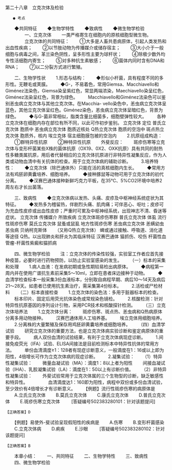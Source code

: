 第二十八章　立克次体及检验
 
 	　　● 考点
　　◆共同特征
　　◆生物学特性
　　◆致病性
　　◆微生物学检验
　　
　　一、立克次体
　　一类严格寄生在细胞内的原核细胞型微生物。
　　 
　　立克次体的共同特征：
　　①大多是人畜共患病原体，引起人类发热和出血性疾病；
　　②以节肢动物为传播媒介或储存宿主；
　　③大小介于一般细胞与病毒之间，革兰染色阴性，呈多形性主要为球杆状；
　　④除极少数外均专性活细胞内寄生；
　　⑤对多种抗生素敏感；
　　⑥菌体内同时含有DNA和RNA；
　　⑦以二分裂方式进行繁殖。

　　二、生物学性状
　　1.形态与结构：
　　◆形似小杆菌，具有程度不同的多形性。无鞭毛或荚膜。
　　◆G-，不易着色，常用Giemsa、Macchiavello和Giménez法染色，Giemsa染呈紫红色，常显两端浓染，Maechiavello染呈红色，Giménez法染呈红色，背景为绿色。
　　Macchiavello和Giménez法染色可以鉴别恙虫病立克次体与其他立克次体。在Macchia- vello染色中，恙虫病立克次体呈蓝色，其他立克次体呈红色。Giménez染色，恙虫病立克次体呈暗红色，背景为绿色。
　　◆与G-菌非常相似，脂类含量比细菌多，细胞壁弹性较大。
　　各种立克次体在细胞内存在部位有所不同，以此可作初步鉴别。
立克次体	定位
普氏立克次体	胞质中
恙虫病立克次体	胞质近核处
Q热立克次体	胞质的空泡中
斑点热立克次体	胞质外，核内
埃立克体	宿主细胞膜包被的空泡内
　　2.抗原组成构造：
　　①群特异性抗原
　　②种特异性抗原
　　外斐反应：
　　斑疹伤寒等立克次体与变形杆菌某些X株的菌体抗原（OX19、0X2、OXK抗原）具有共同的耐热性多糖类属抗原，用后者代替相应的立克次体抗原进行非特异性凝集反应，作为人类或动物血清中有关抗体的检查。用于立克次体病的辅助诊断。
　　3.培养特性：
　　◆立克次体（除巴通体外）只能在活的真核细胞内生长。
　　◆常用方法有鸡胚卵黄囊培养、细胞培养。
　　◆接种豚鼠等动物可用于立克次体的初代分离。
　　◆汉赛巴通体接种新鲜巧克力平板，在35℃、5%CO2环境中培养2周左右才长出菌落。

　　三、致病性
　　◆立克次体病以发热、头痛、皮疹及中枢神经系统症状为其特征。
　　◆发热多为稽留热，伴剧烈头痛、肌肉痛；可伴恶心、呕吐；皮疹可为充血性皮疹或出血性皮疹；严重时可累及中枢神经系统，出现神志不清、昏迷等症状。
立克次体	传播媒介	所致疾病
立克次体斑疹伤寒群	普氏立克次体	体虱	流行性斑疹伤寒
	莫氏立克次体	鼠蚤或鼠虱	地方性斑疹伤寒
恙虫病立克次体	恙螨幼虫	恙虫病
贝纳柯克斯体
　　（又称Q热立克次体）	蜱或通过接触、呼吸道、消化道等途径	Q热。以出现肺炎和肝炎为其临床特征
汉赛巴通体	猫抓伤、咬伤	杆菌性血管瘤-杆菌性紫癜和猫抓病

　　四、微生物学检验
　　注：立克次体的传染性较强，实验室工作者应首先接种疫苗，必要时进行药物预防，以防止实验室感染的发生。
　　（一）标本的采集和处理
　　1.病人血液：在发病初期或急性期较易检出病原体。
　　◆病程第一周内并在使用广谱抗生素前采集5～10ml，立即在患者床边接种于动物。
　　◆血清学检查标本一般采集3份血液标本，分别取自病程早期、病后10～14天及病后21～28天。如患者已使用抗生素治疗，需采集第4份标本。
　　2.活检或尸检材料
　　（二）标本直接检查
　　1.立克次体的染色法：多用于脏器标本的检查。
　　标本印片、固定后用荧光抗体染色或常规染色镜检。
　　2.核酸检测：针对特异性抗原基因的序列设计引物，采用PCR技术和核酸探针检测。
　　（三）立克次体培养法
　　1.立克次体分离：
　　斑疹伤寒、斑点热、恙虫病和Q热病原体分离多用动物接种。
　　汉赛巴通体用人工培养基。
　　埃立克体用细胞培养。
　　2.分离株的大量繁殖及保存用鸡胚卵黄囊培养或细胞培养。
　　（四）血清学试验
　　研究立克次体的重要方法，也是立克次体病实验诊断和鉴定病原体的重要手段。
　　病人双份血清的试验结果，有利于立克次体病现症诊断。
　　1.间接免疫荧光（IFA）试验、ELISA间接法是目前检测标本中特异性抗体的常用方法。
　　单份血清滴度≥1：128者有现症诊断意义，一般滴度在1：16或以上即为阳性，4倍增长可作为立克次体病的现症诊断。
　　2.凝集试验：
　　（1）特异性凝集试验：
　　微量血凝试验（MA）：滴度1：8以上者为阳性
　　间接血凝试验（IHA）、乳胶凝集试验（LA）：滴度在1：50以上有诊断价值。
　　（2）非特异性凝集试验：
　　外斐试验常用于立克次体属的三个生物型的诊断，缺乏敏感性和特异性。
　　 
　　血清滴度达1：160即为阳性，病程中双份或多份血清试验，至少效价有4倍增长才有诊断意义。
　　【例题】流行性斑疹伤寒的病原体是
　　A.立氏立克次体
　　B.莫氏立克次体
　　C.康氏立克次体
　　D.普氏立克次体
　　E.斑疹伤寒立克次体
　　 [答疑编号502383280101：针对该题提问]
	 
 	 
	【正确答案】D

	

　　【例题】易使外-斐试验呈现假阳性的疾病是
　　A.伤寒
　　B.变形杆菌感染
　　C.立克次体病
　　D.痢疾
　　E.沙眼
　　 [答疑编号502383280102：针对该题提问]
	 
 	 
	【正确答案】B

	

　　本章小结：
　　一、共同特征
　　二、生物学特性
　　三、致病性
　　四、微生物学检验
　　　　	 


